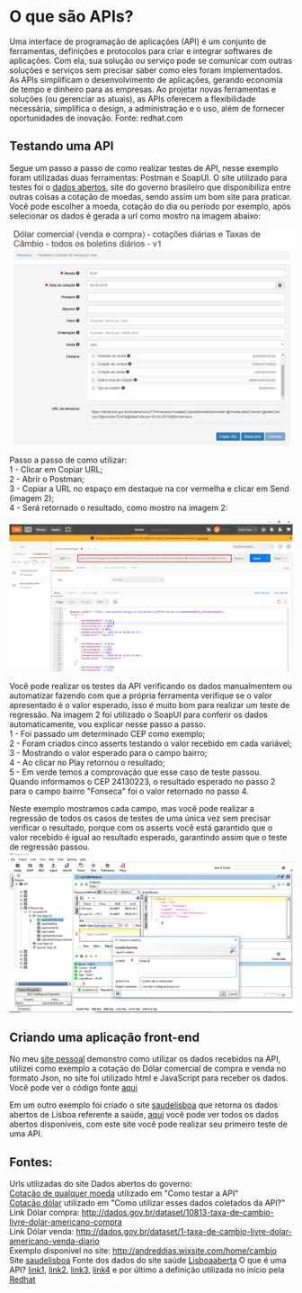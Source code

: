 # O que são APIs? 

Uma interface de programação de aplicações (API) é um conjunto de ferramentas, definições e protocolos para criar e integrar softwares de aplicações. Com ela, sua solução ou serviço pode se comunicar com outras soluções e serviços sem precisar saber como eles foram implementados. As APIs simplificam o desenvolvimento de aplicações, gerando economia de tempo e dinheiro para as empresas. Ao projetar novas ferramentas e soluções (ou gerenciar as atuais), as APIs oferecem a flexibilidade necessária, simplifica o design, a administração e o uso, além de fornecer oportunidades de inovação.
Fonte: redhat.com

## Testando uma API

Segue um passo a passo de como realizar testes de API, nesse exemplo foram utilizadas duas ferramentas: Postman e SoapUI. O site utilizado para testes foi o [dados abertos](http://dados.gov.br/dataset), site do governo brasileiro que disponibiliza entre outras coisas a cotação de moedas, sendo assim um bom site para praticar. Você pode escolher a moeda, cotação do dia ou período por exemplo, após selecionar os dados é gerada a url como mostro na imagem abaixo:  

![example](https://github.com/andreddias/API/blob/master/dados.png) 

Passo a passo de como utilizar:  
1 - Clicar em Copiar URL;  
2 - Abrir o Postman;  
3 - Copiar a URL no espaço em destaque na cor vermelha e clicar em Send (imagem 2);  
4 - Será retornado o resultado, como mostro na imagem 2:  

![example](https://github.com/andreddias/API/blob/master/postman.png) 

Você pode realizar os testes da API verificando os dados manualmentem ou automatizar fazendo com que a própria ferramenta verifique se o valor apresentado é o valor esperado, isso é muito bom para realizar um teste de regressão. Na imagem 2 foi utilizado o SoapUI para conferir os dados automaticamente, vou explicar nesse passo a passo.  
1 - Foi passado um determinado CEP como exemplo;  
2 - Foram criados cinco asserts testando o valor recebido em cada variável;  
3 - Mostrando o valor esperado para o campo bairro;  
4 - Ao clicar no Play retornou o resultado;  
5 - Em verde temos a comprovação que esse caso de teste passou. Quando informamos o CEP 24130223, o resultado esperado no passo 2 para o campo bairro "Fonseca" foi o valor retornado no passo 4. 

Neste exemplo mostramos cada campo, mas você pode realizar a regressão de todos os casos de testes de uma única vez sem precisar verificar o resultado, porque com os asserts você está garantido que o valor recebido é igual ao resultado esperado, garantindo assim que o teste de regressão passou.
![example](https://github.com/andreddias/API/blob/master/soapUI.png)

## Criando uma aplicação front-end

No meu [site pessoal](http://andreddias.wixsite.com/home/cambio) demonstro como utilizar os dados recebidos na API, utilizei como exemplo a cotação do Dólar comercial de compra e venda no formato Json, no site foi utilizado html e JavaScript para receber os dados. Você pode ver o código fonte [aqui](cotacoes.html)

Em um outro exemplo foi criado o site [saudelisboa](http://saudelisboa.wixsite.com/meusite) que retorna os dados abertos de Lisboa referente a saúde, [aqui](http://lisboaaberta.cm-lisboa.pt/index.php/pt/) você pode ver todos os dados abertos disponíveis, com este site você pode realizar seu primeiro teste de uma API.

## Fontes:  
Urls utilizadas do site Dados abertos do governo:  
[Cotação de qualquer moeda](https://olinda.bcb.gov.br/olinda/servico/PTAX/versao/v1/swagger-ui3#/) utilizado em "Como testar a API"  
[Cotação dólar](http://dados.gov.br/dataset/dolar-americano-usd-todos-os-boletins-diarios) utilizado em "Como utilizar esses dados coletados da API?"  
Link Dólar compra: http://dados.gov.br/dataset/10813-taxa-de-cambio-livre-dolar-americano-compra  
Link Dólar venda: http://dados.gov.br/dataset/1-taxa-de-cambio-livre-dolar-americano-venda-diario  
Exemplo disponível no site: http://andreddias.wixsite.com/home/cambio 
Site [saudelisboa](http://saudelisboa.wixsite.com/meusite)
Fonte dos dados do site saúde [Lisboaaberta](http://lisboaaberta.cm-lisboa.pt/index.php/pt/saude)
O que é uma API? [link1](https://vertigo.com.br/o-que-e-api-entenda-de-uma-maneira-simples/), [link2](https://blog.caelum.com.br/rest-principios-e-boas-praticas/), [link3](https://becode.com.br/o-que-e-api-rest-e-restful/), [link4](https://canaltech.com.br/software/o-que-e-api/) e por último a definição utilizada no início pela [Redhat](https://www.redhat.com/pt-br/topics/api/what-are-application-programming-interfaces)
